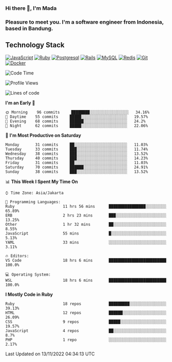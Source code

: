 ### Hi there 👋, I'm Mada
### Pleasure to meet you. I'm a software engineer from Indonesia, based in Bandung.

## Technology Stack

[![JavaScript](https://img.shields.io/badge/-JavaScript-%23F7DF1C?style=flat-square&logo=javascript&logoColor=000000&labelColor=%23F7DF1C&color=%23FFCE5A)](https://www.javascript.com/)
[![Ruby](https://img.shields.io/badge/Ruby-CC342D?style=flat-square&logo=ruby&logoColor=white)](https://www.ruby-lang.org/en/)
[![Postgresql](https://img.shields.io/badge/PostgreSQL-316192?style=flat-square&logo=postgresql&logoColor=ffffff)](https://www.postgresql.org/)
[![Rails](https://img.shields.io/badge/Ruby_on_Rails-CC0000?style=flat-square&logo=ruby-on-rails&logoColor=white)](https://rubyonrails.org/)
[![MySQL](https://img.shields.io/badge/-MySQL-4479A1?style=flat-square&logo=MySQL&logoColor=ffffff)](https://www.mysql.com/)
[![Redis](https://img.shields.io/badge/-Redis-DC382D?style=flat-square&logo=Redis&logoColor=ffffff)](https://redis.io/)
[![Git](https://img.shields.io/badge/-Git-%23F05032?style=flat-square&logo=git&logoColor=%23ffffff)](https://git-scm.com/)
[![Docker](https://img.shields.io/badge/-Docker-2496ED?style=flat-square&logo=docker&logoColor=ffffff)](https://www.docker.com/)
<!--
**madaarya/madaarya** is a ✨ _special_ ✨ repository because its `README.md` (this file) appears on your GitHub profile.

Here are some ideas to get you started:

- 🔭 I’m currently working on ...
- 🌱 I’m currently learning ...
- 👯 I’m looking to collaborate on ...
- 🤔 I’m looking for help with ...
- 💬 Ask me about ...
- 📫 How to reach me: ...
- 😄 Pronouns: ...
- ⚡ Fun fact: ...
-->
<!--START_SECTION:waka-->
![Code Time](http://img.shields.io/badge/Code%20Time-5%2C015%20hrs%2028%20mins-blue)

![Profile Views](http://img.shields.io/badge/Profile%20Views-2-blue)

![Lines of code](https://img.shields.io/badge/From%20Hello%20World%20I%27ve%20Written-861%20Thousand%20lines%20of%20code-blue)

**I'm an Early 🐤** 

```text
🌞 Morning    96 commits     ████████░░░░░░░░░░░░░░░░░   34.16% 
🌆 Daytime    55 commits     █████░░░░░░░░░░░░░░░░░░░░   19.57% 
🌃 Evening    68 commits     ██████░░░░░░░░░░░░░░░░░░░   24.2% 
🌙 Night      62 commits     █████░░░░░░░░░░░░░░░░░░░░   22.06%

```
📅 **I'm Most Productive on Saturday** 

```text
Monday       31 commits     ██░░░░░░░░░░░░░░░░░░░░░░░   11.03% 
Tuesday      33 commits     ███░░░░░░░░░░░░░░░░░░░░░░   11.74% 
Wednesday    38 commits     ███░░░░░░░░░░░░░░░░░░░░░░   13.52% 
Thursday     40 commits     ███░░░░░░░░░░░░░░░░░░░░░░   14.23% 
Friday       31 commits     ██░░░░░░░░░░░░░░░░░░░░░░░   11.03% 
Saturday     70 commits     ██████░░░░░░░░░░░░░░░░░░░   24.91% 
Sunday       38 commits     ███░░░░░░░░░░░░░░░░░░░░░░   13.52%

```


📊 **This Week I Spent My Time On** 

```text
⌚︎ Time Zone: Asia/Jakarta

💬 Programming Languages: 
Ruby                     11 hrs 56 mins      ████████████████░░░░░░░░░   65.89% 
ERB                      2 hrs 23 mins       ███░░░░░░░░░░░░░░░░░░░░░░   13.25% 
Other                    1 hr 32 mins        ██░░░░░░░░░░░░░░░░░░░░░░░   8.55% 
JavaScript               55 mins             █░░░░░░░░░░░░░░░░░░░░░░░░   5.13% 
YAML                     33 mins             ░░░░░░░░░░░░░░░░░░░░░░░░░   3.11%

🔥 Editors: 
VS Code                  18 hrs 6 mins       █████████████████████████   100.0%

💻 Operating System: 
WSL                      18 hrs 6 mins       █████████████████████████   100.0%

```

**I Mostly Code in Ruby** 

```text
Ruby                     18 repos            █████████░░░░░░░░░░░░░░░░   39.13% 
HTML                     12 repos            ██████░░░░░░░░░░░░░░░░░░░   26.09% 
CSS                      9 repos             █████░░░░░░░░░░░░░░░░░░░░   19.57% 
JavaScript               4 repos             ██░░░░░░░░░░░░░░░░░░░░░░░   8.7% 
PHP                      1 repo              ░░░░░░░░░░░░░░░░░░░░░░░░░   2.17%

```



 Last Updated on 13/11/2022 04:34:13 UTC
<!--END_SECTION:waka-->
